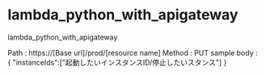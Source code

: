# lambda_python_with_apigateway
lambda_python_with_apigateway


Path : https://[Base url]/prod/[resource name]
Method : PUT
sample body : 
{
    "instanceIds":["起動したいインスタンスID/停止したいスタンス"]
}
